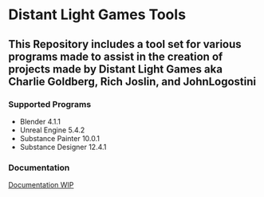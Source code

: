 # Distant Light Games Tools
This Repository includes a tool set for various programs made to assist in the creation of projects made by Distant Light Games aka Charlie Goldberg, Rich Joslin, and JohnLogostini
-
### Supported Programs
- Blender 4.1.1
- Unreal Engine 5.4.2
- Substance Painter 10.0.1
- Substance Designer 12.4.1
### Documentation
[Documentation WIP](https://github.com/jlogostini/LevelCap_Tools/blob/main/.docs/en/docs.md)
